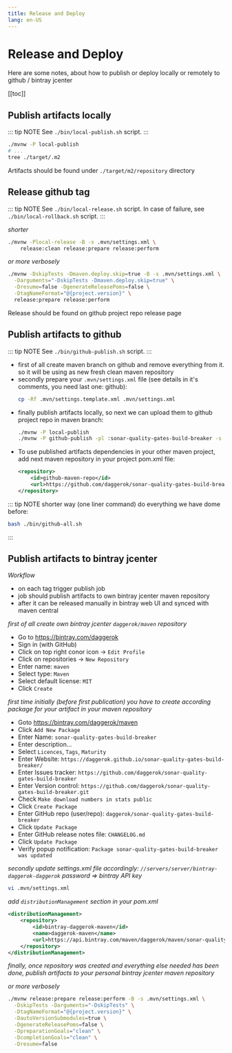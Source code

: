 ```yaml
---
title: Release and Deploy
lang: en-US
---
```


# Release and Deploy
Here are some notes, about how to publish or deploy locally or remotely to github / bintray jcenter 

[[toc]]

<!--

## Manual (by hands) job

-->

## Publish artifacts locally

::: tip NOTE
See `./bin/local-publish.sh` script.
:::

```bash
./mvnw -P local-publish
# ...
tree ./target/.m2
```

Artifacts should be found under `./target/m2/repository` directory

## Release github tag

::: tip NOTE
See `./bin/local-release.sh` script.
In case of failure, see `./bin/local-rollback.sh` script. 
:::

_shorter_

```bash
./mvnw -Plocal-release -B -s .mvn/settings.xml \
    release:clean release:prepare release:perform
```

_or more verbosely_

```bash
./mvnw -DskipTests -Dmaven.deploy.skip=true -B -s .mvn/settings.xml \
  -Darguments="-DskipTests -Dmaven.deploy.skip=true" \
  -Dresume=false -DgenerateReleasePoms=false \
  -DtagNameFormat="@{project.version}" \
  release:prepare release:perform
```

Release should be found on github project repo release page

## Publish artifacts to github

::: tip NOTE
See `./bin/github-publish.sh` script.
:::

* first of all create maven branch on github and remove everything from it. so it will be using as new fresh clean maven
repository
* secondly prepare your `.mvn/settings.xml` file (see details in it's comments, you need last one: github):
  ```bash
  cp -Rf .mvn/settings.template.xml .mvn/settings.xml
  ```
* finally publish artifacts locally, so next we can upload them to github project repo in maven branch:
  ```bash
  ./mvnw -P local-publish
  ./mvnw -P github-publish -pl :sonar-quality-gates-build-breaker -s .mvn/settings.xml 
  ```
* To use published artifacts dependencies in your other maven project, add next maven repository in your project pom.xml
  file:
  ```xml
  <repository>
      <id>github-maven-repo</id>
      <url>https://github.com/daggerok/sonar-quality-gates-build-breaker/tree/maven/</url>
  </repository>
  ```

::: tip NOTE
shorter way (one liner command) do everything we have dome before:

```bash
bash ./bin/github-all.sh
```
:::

<!--

## Automatic (CI) job

All job before was intended to be executed manually from developer laptop...
Let's on each created tag trigger bintray jcenter release publication automatically!

-->

## Publish artifacts to bintray jcenter

_Workflow_

* on each tag trigger publish job
* job should publish artifacts to own bintray jcenter maven repository
* after it can be released manually in bintray web UI and synced with maven central

_first of all create own bintray jcenter `daggerok/maven` repository_

* Go to https://bintray.com/daggerok
* Sign in (with GitHub)
* Click on top right conor icon -> `Edit Profile`
* Click on repositories -> `New Repository`
* Enter name: `maven`
* Select type: `Maven`
* Select default license: `MIT`
* Click `Create`

_first time initially (before first publication) you have to create according package for your artifact in your maven
repository_

* Goto https://bintray.com/daggerok/maven
* Click `Add New Package`
* Enter Name: `sonar-quality-gates-build-breaker`
* Enter description...
* Select `Licences`, `Tags`, `Maturity`
* Enter Website: `https://daggerok.github.io/sonar-quality-gates-build-breaker/`
* Enter Issues tracker: `https://github.com/daggerok/sonar-quality-gates-build-breaker`
* Enter Version control: `https://github.com/daggerok/sonar-quality-gates-build-breaker.git`
* Check `Make download numbers in stats public`
* Click `Create Package`
* Enter GitHub repo (user/repo): `daggerok/sonar-quality-gates-build-breaker`
* Click `Update Package`
* Enter GitHub release notes file: `CHANGELOG.md`
* Click `Update Package`
* Verify popup notification: `Package sonar-quality-gates-build-breaker was updated`

_secondly update settings.xml file accordingly: `//servers/server/bintray-daggerok-daggerok` password => bintray API key_

```bash
vi .mvn/settings.xml
```

_add `distributionManagement` section in your pom.xml_

```xml
<distributionManagement>
    <repository>
        <id>bintray-daggerok-maven</id>
        <name>daggerok-maven</name>
        <url>https://api.bintray.com/maven/daggerok/maven/sonar-quality-gates-build-breaker/;publish=1</url>
    </repository>
</distributionManagement>
```

_finally, once repository was created and everything else needed has been done, publish artifacts to your personal
bintray jcenter maven repository_

<!--

```bash
./mvnw -Pbintray-publish -B -s .mvn/settings.xml
```

-->

_or more verbosely_

```bash
./mvnw release:prepare release:perform -B -s .mvn/settings.xml \
  -DskipTests -Darguments="-DskipTests" \
  -DtagNameFormat="@{project.version}" \
  -DautoVersionSubmodules=true \
  -DgenerateReleasePoms=false \
  -DpreparationGoals="clean" \
  -DcompletionGoals="clean" \
  -Dresume=false
```

